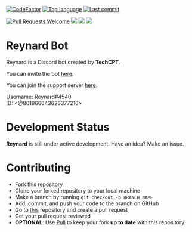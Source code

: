 [![CodeFactor](https://www.codefactor.io/repository/github/techcpt/reynard-discordjsbot/badge)](https://www.codefactor.io/repository/github/techcpt/reynard-discordjsbot)
[![Top language](https://img.shields.io/github/languages/top/TechCPT/reynard-discordjsbot)](https://github.com/TechCPT/reynard-discordjsbot)
[![Last commit](https://img.shields.io/github/last-commit/TechCPT/reynard-discordjsbot)](https://github.com/TechCPT/reynard-discordjsbot)

[![Pull Requests Welcome](https://img.shields.io/badge/PRs-welcome-brightgreen.svg?style=flat)](http://makeapullrequest.com)
[![](https://tokei.rs/b1/github/TechCPT/reynard-discordjsbot?category=lines)](https://github.com/TechCPT/reynard-discordjsbot) 
[![](https://tokei.rs/b1/github/TechCPT/reynard-discordjsbot?category=code)](https://github.com/TechCPT/reynard-discordjsbot) 
[![](https://tokei.rs/b1/github/TechCPT/reynard-discordjsbot?category=files)](https://github.com/TechCPT/reynard-discordjsbot)


# Reynard Bot

Reynard is a Discord bot created by **TechCPT**. 

You can invite the bot [here](https://discord.com/api/oauth2/authorize?client_id=801966643626377216&permissions=8&scope=bot).

You can join the support server [here](https://discord.gg/heHzCu3mx8).

Username: Reynard#4540 </br>
ID: <@801966643626377216>

# Development Status

**Reynard** is still under active development. Have an idea? Make an issue.

# Contributing

- Fork this repository
- Clone your forked repository to your local machine
- Make a branch by running `git checkout -b BRANCH_NAME`
- Add, commit, and push your code to the branch on GitHub
- Go to [this](https://github.com/TechCPT/reynard-discordjsbot) repository and create a pull request
- Get your pull request reviewed
- **OPTIONAL**: Use [Pull](https://probot.github.io/apps/pull/) to keep your fork **up to date** with this repository!